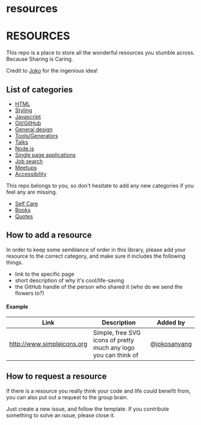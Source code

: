 # resources

# RESOURCES

This repo is a place to store all the wonderful resources you stumble across.
Because Sharing is Caring. 

Credit to [Joko](https://github.com/jokosanyang) for the ingenious idea!

## List of categories

- [HTML](./directory/html.md)
- [Styling](./directory/styling.md)
- [Javascript](./directory/javascript.md)
- [Git/GitHub](./directory/git.md)
- [General design](./directory/design.md)
- [Tools/Generators](./directory/tools.md)
- [Talks](./directory/talks.md)
- [Node.js](./directory/node.md)
- [Single page applications](./directory/SPAs.md)
- [Job search](./directory/jobs.md)
- [Meetups](./directory/meetups.md)
- [Accessibility](./directory/accessibility.md)

This repo belongs to you, so don't hesitate to add any new categories if you feel any are missing.
- [Self Care](./directory/selfcare.md)
- [Books](./directory/books.md)
- [Quotes](./directory/quotes.md)

## How to add a resource

In order to keep some semblance of order in this library, please add your resource to the correct category, and make sure it includes the following things.

- link to the specific page
- short description of why it's cool/life-saving
- the GitHub handle of the person who shared it (who do we send the flowers to?)

#### Example

| Link                       | Description                                                     | Added by     |
| -------------------------- | --------------------------------------------------------------- | ------------ |
| http://www.simpleicons.org | Simple, free SVG icons of pretty much any logo you can think of | @[jokosanyang](https://github.com/jokosanyang) |

## How to request a resource

If there is a resource you really think your code and life could benefit from, you can also put out a request to the group brain.

Just create a new issue, and follow the template.
If you contribute something to solve an issue, please close it.
